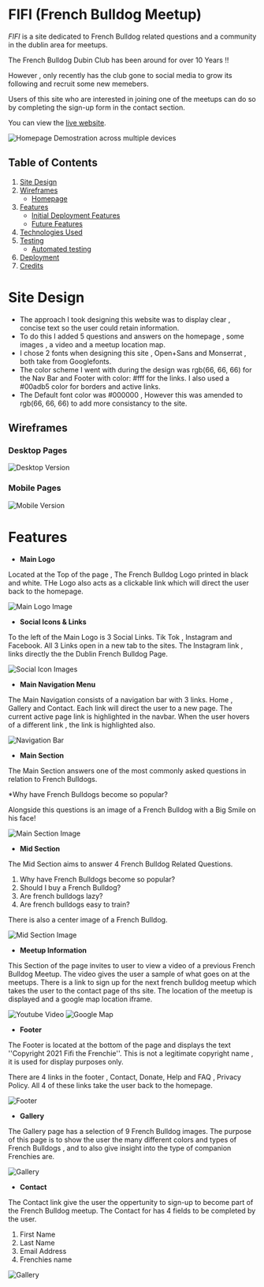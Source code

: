 # FIFI (French Bulldog Meetup)

*FIFI* is a site dedicated to French Bulldog related questions and a community in the dublin area for meetups.

The French Bulldog Dubin Club has been around for over 10 Years !! 

However , only recently has the club gone to social media to grow its following and recruit some new memebers.

Users of this site who are interested in joining one of the meetups can do so by completing the sign-up form in the contact section.

You can view the [live website](https://hluke93.github.io/ms1/).

![Homepage Demostration across multiple devices](./assets/images/responsive.png)



## Table of Contents

1. [Site Design ](#site-design)
2.  [Wireframes](#wireframes)
    * [Homepage](#homepage)
3. [Features](#features)
    * [Initial Deployment Features](#initial-deployment-features)
    * [Future Features](#future-features)
4. [Technologies Used](#technologies-used)
5. [Testing](#testing)
    * [Automated testing](./testing/TESTING.md)
6. [Deployment](#deployment)
7. [Credits](#credits)


# Site Design

* The approach I took designing this website was to display clear , concise text so the user could retain information.
* To do this I added 5 questions and answers on the homepage , some images , a video and a meetup location map.
* I chose 2 fonts when designing this site , Open+Sans and Monserrat , both take from Googlefonts.
* The color scheme I went with during the design was rgb(66, 66, 66) for the Nav Bar and Footer with   color: #fff for the links.
  I also used a #00adb5 color for borders and active links.
* The Default font color was #000000 , However this was amended to rgb(66, 66, 66) to add more consistancy to the site.



## Wireframes

### Desktop Pages

![Desktop Version](./assets/Desktop-Layout.png)


### Mobile Pages


![Mobile Version](./assets/Mobile-Layout.png)



# Features

* **Main Logo**

Located at the Top of the page , The French Bulldog Logo printed in black and white.
THe Logo also acts as a clickable link which will direct the user back to the homepage.

![Main Logo Image](./assets/images/logo.png)



* **Social Icons & Links**

To the left of the Main Logo is 3 Social Links. Tik Tok , Instagram and Facebook.
All 3 Links open in a new tab to the sites.
The Instagram link , links directly the the Dublin French Bulldog Page.

![Social Icon Images](./assets/images/social-icons.png)



* **Main Navigation Menu**

The Main Navigation consists of a navigation bar with 3 links. Home , Gallery and Contact.
Each link will direct the user to a new page.
The current active page link is highlighted in the navbar. When the user hovers of a 
different link , the link is highlighted also.


![Navigation Bar](./assets/images/navbar.PNG)



* **Main Section**

The Main Section answers one of the most commonly asked questions in relation to French Bulldogs.

*Why have French Bulldogs become so popular?

Alongside this questions is an image of a French Bulldog with a Big Smile on his face!



![Main Section Image](./assets/images/main-section-img.PNG)



* **Mid Section**

The Mid Section aims to answer 4 French Bulldog Related Questions.

1. Why have French Bulldogs become so popular?
2. Should I buy a French Bulldog?
3. Are french bulldogs lazy?
4. Are french bulldogs easy to train?

There is also a center image of a French Bulldog.






![Mid Section Image](./assets/images/mid-content-readme.PNG)



* **Meetup Information**

This Section of the page invites to user to view a video of a previous French Bulldog Meetup.
The video gives the user a sample of what goes on at the meetups.
There is a link to sign up for the next french bulldog meetup which takes the user to the contact page of ths site.
The location of the meetup is displayed and a google map location iframe.

![Youtube Video](./assets/images/read-me-video.PNG) ![Google Map](./assets/images/read-me-map.PNG)



* **Footer**

The Footer is located at the bottom of the page and displays the text ''Copyright 2021 Fifi the Frenchie''. This is not a legitimate copyright name , it is used for display purposes only.

There are 4 links in the footer , Contact, Donate, Help and FAQ , Privacy Policy.
All 4 of these links take the user back to the homepage.



![Footer](./assets/images/footer-read-me.PNG)

* **Gallery**

The Gallery page has a selection of 9 French Bulldog images.
The purpose of this page is to show the user the many different colors and types of French Bulldogs , and to also give insight
into the type of companion Frenchies are.




![Gallery](./assets/images/gallery-read-me.PNG) 


* **Contact**

The Contact link give the user the oppertunity to sign-up to become part of the French Bulldog meetup.
The Contact for has 4 fields to be completed by the user.
1. First Name
2. Last Name
3. Email Address
4. Frenchies name


![Gallery](./assets/images/contact-read-me.PNG) 









